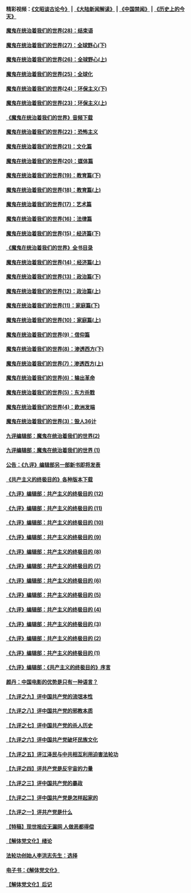 #### 精彩视频：[《文昭谈古论今》](https://github.com/gfw-breaker/wenzhao/blob/master/README.md?t=01010631) | [《大陆新闻解读》](https://github.com/gfw-breaker/ntdtv-comedy/blob/master/README.md?t=01010631) | [《中国禁闻》](https://github.com/gfw-breaker/ntdtv-news/blob/master/README.md?t=01010631) | [《历史上的今天》](https://github.com/gfw-breaker/today-in-history/blob/master/README.md?t=01010631) 

#### [魔鬼在统治着我们的世界(28)：结束语](../pages/nsc422/n10936246.md?t=01010631) 

#### [魔鬼在统治着我们的世界(27)：全球野心(下)](../pages/nsc422/n10928319.md?t=01010631) 

#### [魔鬼在统治着我们的世界(26)：全球野心(上)](../pages/nsc422/n10900318.md?t=01010631) 

#### [魔鬼在统治着我们的世界(25)：全球化](../pages/nsc422/n10788205.md?t=01010631) 

#### [魔鬼在统治着我们的世界(24)：环保主义(下)](../pages/nsc422/n10695307.md?t=01010631) 

#### [魔鬼在统治着我们的世界(23)：环保主义(上)](../pages/nsc422/n10688613.md?t=01010631) 

#### [《魔鬼在统治着我们的世界》音频下载](../pages/nsc422/n10635553.md?t=01010631) 

#### [魔鬼在统治着我们的世界(22)：恐怖主义](../pages/nsc422/n10614727.md?t=01010631) 

#### [魔鬼在统治着我们的世界(21)：文化篇](../pages/nsc422/n10597706.md?t=01010631) 

#### [魔鬼在统治着我们的世界(20)：媒体篇](../pages/nsc422/n10586579.md?t=01010631) 

#### [魔鬼在统治着我们的世界(19)：教育篇(下)](../pages/nsc422/n10564808.md?t=01010631) 

#### [魔鬼在统治着我们的世界(18)：教育篇(上)](../pages/nsc422/n10526970.md?t=01010631) 

#### [魔鬼在统治着我们的世界(17)：艺术篇](../pages/nsc422/n10499093.md?t=01010631) 

#### [魔鬼在统治着我们的世界(16)：法律篇](../pages/nsc422/n10485969.md?t=01010631) 

#### [魔鬼在统治着我们的世界(15)：经济篇(下)](../pages/nsc422/n10469975.md?t=01010631) 

#### [《魔鬼在统治着我们的世界》全书目录](../pages/nsc422/n10464261.md?t=01010631) 

#### [魔鬼在统治着我们的世界(14)：经济篇(上)](../pages/nsc422/n10457370.md?t=01010631) 

#### [魔鬼在统治着我们的世界(13)：政治篇(下)](../pages/nsc422/n10448270.md?t=01010631) 

#### [魔鬼在统治着我们的世界(12)：政治篇(上)](../pages/nsc422/n10444576.md?t=01010631) 

#### [魔鬼在统治着我们的世界(11)：家庭篇(下)](../pages/nsc422/n10440961.md?t=01010631) 

#### [魔鬼在统治着我们的世界(10)：家庭篇(上)](../pages/nsc422/n10435448.md?t=01010631) 

#### [魔鬼在统治着我们的世界(9)：信仰篇](../pages/nsc422/n10432159.md?t=01010631) 

#### [魔鬼在统治着我们的世界(8)：渗透西方(下)](../pages/nsc422/n10429603.md?t=01010631) 

#### [魔鬼在统治着我们的世界(7)：渗透西方(上)](../pages/nsc422/n10426013.md?t=01010631) 

#### [魔鬼在统治着我们的世界(6)：输出革命](../pages/nsc422/n10421536.md?t=01010631) 

#### [魔鬼在统治着我们的世界(5)：东方杀戮](../pages/nsc422/n10417707.md?t=01010631) 

#### [魔鬼在统治着我们的世界(4)：欧洲发端](../pages/nsc422/n10414890.md?t=01010631) 

#### [魔鬼在统治着我们的世界(3)：毁人36计](../pages/nsc422/n10411583.md?t=01010631) 

#### [九评编辑部：魔鬼在统治着我们的世界(2)](../pages/nsc422/n10410036.md?t=01010631) 

#### [九评编辑部：魔鬼在统治着我们的世界 (1)](../pages/nsc422/n10406825.md?t=01010631) 

#### [公告：《九评》编辑部另一部新书即将发表](../pages/nsc422/n10405104.md?t=01010631) 

#### [《共产主义的终极目的》各种版本下载](../pages/nsc422/n10022138.md?t=01010631) 

#### [《九评》编辑部：共产主义的终极目的 (12)](../pages/nsc422/n9933272.md?t=01010631) 

#### [《九评》编辑部：共产主义的终极目的 (11)](../pages/nsc422/n9924973.md?t=01010631) 

#### [《九评》编辑部：共产主义的终极目的 (10)](../pages/nsc422/n9920883.md?t=01010631) 

#### [《九评》编辑部：共产主义的终极目的 (9)](../pages/nsc422/n9916363.md?t=01010631) 

#### [《九评》编辑部：共产主义的终极目的 (8)](../pages/nsc422/n9912488.md?t=01010631) 

#### [《九评》编辑部：共产主义的终极目的 (7)](../pages/nsc422/n9901176.md?t=01010631) 

#### [《九评》编辑部：共产主义的终极目的 (6)](../pages/nsc422/n9899359.md?t=01010631) 

#### [《九评》编辑部：共产主义的终极目的 (5)](../pages/nsc422/n9893174.md?t=01010631) 

#### [《九评》编辑部：共产主义的终极目的 (4)](../pages/nsc422/n9891246.md?t=01010631) 

#### [《九评》编辑部：共产主义的终极目的 (3)](../pages/nsc422/n9879879.md?t=01010631) 

#### [《九评》编辑部：共产主义的终极目的 (2)](../pages/nsc422/n9876205.md?t=01010631) 

#### [《九评》编辑部：共产主义的终极目的 (1)](../pages/nsc422/n9865857.md?t=01010631) 

#### [《九评》编辑部：《共产主义的终极目的》序言](../pages/nsc422/n9862666.md?t=01010631) 

#### [颜丹：中国电影的优势是只有一种语言？](../pages/nsc422/n9583062.md?t=01010631) 

#### [【九评之九】评中国共产党的流氓本性](../pages/nsc422/n737542.md?t=01010631) 

#### [【九评之八】评中国共产党的邪教本质](../pages/nsc422/n735942.md?t=01010631) 

#### [【九评之七】评中国共产党的杀人历史](../pages/nsc422/n733806.md?t=01010631) 

#### [【九评之六】评中国共产党破坏民族文化](../pages/nsc422/n731667.md?t=01010631) 

#### [【九评之五】评江泽民与中共相互利用迫害法轮功](../pages/nsc422/n730058.md?t=01010631) 

#### [【九评之四】评共产党是反宇宙的力量](../pages/nsc422/n727814.md?t=01010631) 

#### [【九评之三】评中国共产党的暴政](../pages/nsc422/n725597.md?t=01010631) 

#### [【九评之二】评中国共产党是怎样起家的](../pages/nsc422/n723946.md?t=01010631) 

#### [【九评之一】评共产党是什么](../pages/nsc422/n722529.md?t=01010631) 

#### [【特稿】现世报应无漏网 人做恶都得偿](../pages/nsc422/n4215167.md?t=01010631) 

#### [【解体党文化】绪论](../pages/nsc422/n1449356.md?t=01010631) 

#### [法轮功创始人李洪志先生：选择](../pages/nsc422/n3580738.md?t=01010631) 

#### [电子书：《解体党文化》](../pages/nsc422/n1573484.md?t=01010631) 

#### [【解体党文化】后记](../pages/nsc422/n1531999.md?t=01010631) 

